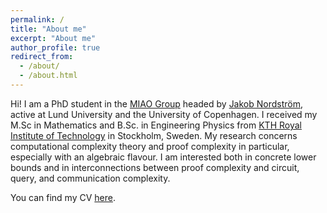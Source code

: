 ```yaml
---
permalink: /
title: "About me"
excerpt: "About me"
author_profile: true
redirect_from: 
  - /about/
  - /about.html
---
```


Hi! I am a PhD student in the <a href="https://jakobnordstrom.github.io/miao-group/">MIAO Group</a> headed by <a href="https://jakobnordstrom.github.io/">Jakob Nordström</a>, active at Lund University and the University of Copenhagen. I received my M.Sc in Mathematics and B.Sc. in Engineering Physics from <a href="https://www.kth.se/en">KTH Royal Institute of Technology</a> in Stockholm, Sweden. My research concerns computational complexity theory and proof complexity in particular, especially with an algebraic flavour. I am interested both in concrete lower bounds and in interconnections between proof complexity and circuit, query, and communication complexity. 

You can find my CV <a href="https://github.com/jonascon/jonascon.github.io/blob/master/files/CV-jonas-conneryd.pdf">here</a>. 
